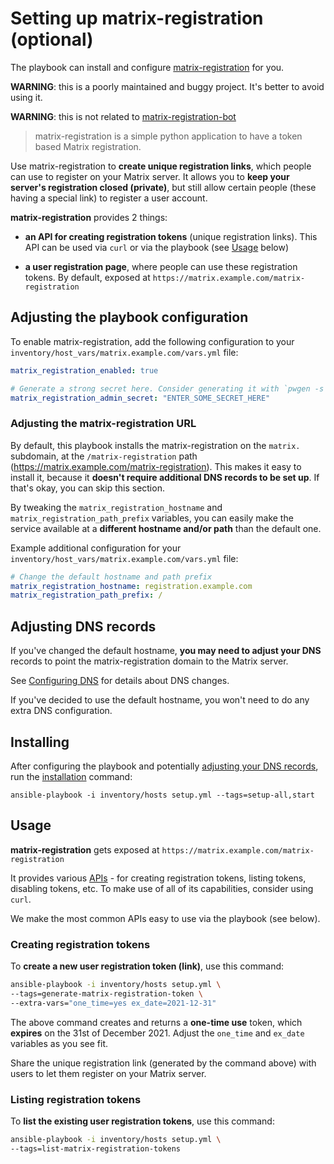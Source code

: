 # Setting up matrix-registration (optional)

The playbook can install and configure [matrix-registration](https://github.com/ZerataX/matrix-registration) for you.

**WARNING**: this is a poorly maintained and buggy project. It's better to avoid using it.

**WARNING**: this is not related to [matrix-registration-bot](configuring-playbook-bot-matrix-registration-bot.md)

> matrix-registration is a simple python application to have a token based Matrix registration.

Use matrix-registration to **create unique registration links**, which people can use to register on your Matrix server. It allows you to **keep your server's registration closed (private)**, but still allow certain people (these having a special link) to register a user account.

**matrix-registration** provides 2 things:

- **an API for creating registration tokens** (unique registration links). This API can be used via `curl` or via the playbook (see [Usage](#usage) below)

- **a user registration page**, where people can use these registration tokens. By default, exposed at `https://matrix.example.com/matrix-registration`


## Adjusting the playbook configuration

To enable matrix-registration, add the following configuration to your `inventory/host_vars/matrix.example.com/vars.yml` file:

```yaml
matrix_registration_enabled: true

# Generate a strong secret here. Consider generating it with `pwgen -s 64 1`
matrix_registration_admin_secret: "ENTER_SOME_SECRET_HERE"
```

### Adjusting the matrix-registration URL

By default, this playbook installs the matrix-registration on the `matrix.` subdomain, at the `/matrix-registration` path (https://matrix.example.com/matrix-registration). This makes it easy to install it, because it **doesn't require additional DNS records to be set up**. If that's okay, you can skip this section.

By tweaking the `matrix_registration_hostname` and `matrix_registration_path_prefix` variables, you can easily make the service available at a **different hostname and/or path** than the default one.

Example additional configuration for your `inventory/host_vars/matrix.example.com/vars.yml` file:

```yaml
# Change the default hostname and path prefix
matrix_registration_hostname: registration.example.com
matrix_registration_path_prefix: /
```

## Adjusting DNS records

If you've changed the default hostname, **you may need to adjust your DNS** records to point the matrix-registration domain to the Matrix server.

See [Configuring DNS](configuring-dns.md) for details about DNS changes.

If you've decided to use the default hostname, you won't need to do any extra DNS configuration.

## Installing

After configuring the playbook and potentially [adjusting your DNS records](#adjusting-dns-records), run the [installation](installing.md) command:

```
ansible-playbook -i inventory/hosts setup.yml --tags=setup-all,start
```


## Usage

**matrix-registration** gets exposed at `https://matrix.example.com/matrix-registration`

It provides various [APIs](https://github.com/ZerataX/matrix-registration/wiki/api) - for creating registration tokens, listing tokens, disabling tokens, etc. To make use of all of its capabilities, consider using `curl`.

We make the most common APIs easy to use via the playbook (see below).


### Creating registration tokens

To **create a new user registration token (link)**, use this command:

```bash
ansible-playbook -i inventory/hosts setup.yml \
--tags=generate-matrix-registration-token \
--extra-vars="one_time=yes ex_date=2021-12-31"
```

The above command creates and returns a **one-time use** token, which **expires** on the 31st of December 2021. Adjust the `one_time` and `ex_date` variables as you see fit.

Share the unique registration link (generated by the command above) with users to let them register on your Matrix server.


### Listing registration tokens

To **list the existing user registration tokens**, use this command:

```bash
ansible-playbook -i inventory/hosts setup.yml \
--tags=list-matrix-registration-tokens
```

